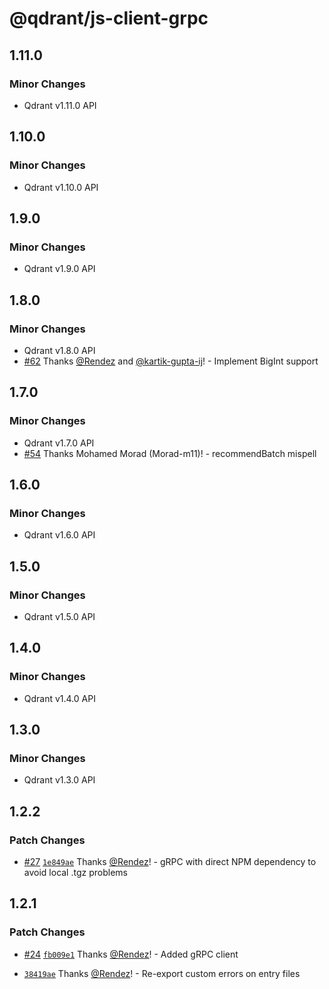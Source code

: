 # @qdrant/js-client-grpc

## 1.11.0

### Minor Changes

-   Qdrant v1.11.0 API

## 1.10.0

### Minor Changes

-   Qdrant v1.10.0 API

## 1.9.0

### Minor Changes

-   Qdrant v1.9.0 API

## 1.8.0

### Minor Changes

-   Qdrant v1.8.0 API
-   [#62](https://github.com/qdrant/qdrant-js/pull/62) Thanks [@Rendez](https://github.com/Rendez) and [@kartik-gupta-ij](https://github.com/kartik-gupta-ij)! - Implement BigInt support

## 1.7.0

### Minor Changes

-   Qdrant v1.7.0 API
-   [#54](https://github.com/qdrant/qdrant-js/pull/54) Thanks Mohamed Morad (Morad-m11)! - recommendBatch mispell

## 1.6.0

### Minor Changes

-   Qdrant v1.6.0 API

## 1.5.0

### Minor Changes

-   Qdrant v1.5.0 API

## 1.4.0

### Minor Changes

-   Qdrant v1.4.0 API

## 1.3.0

### Minor Changes

-   Qdrant v1.3.0 API

## 1.2.2

### Patch Changes

-   [#27](https://github.com/qdrant/qdrant-js/pull/27) [`1e849ae`](https://github.com/qdrant/qdrant-js/commit/1e849aea8596c2f972ee602f604fe77adf136dbf) Thanks [@Rendez](https://github.com/Rendez)! - gRPC with direct NPM dependency to avoid local .tgz problems

## 1.2.1

### Patch Changes

-   [#24](https://github.com/qdrant/qdrant-js/pull/24) [`fb009e1`](https://github.com/qdrant/qdrant-js/commit/fb009e1efec42b6383a6f0e764312a39808ee932) Thanks [@Rendez](https://github.com/Rendez)! - Added gRPC client

-   [`38419ae`](https://github.com/qdrant/qdrant-js/commit/38419ae6b030f0535c74050cc73bd4a02f755028) Thanks [@Rendez](https://github.com/Rendez)! - Re-export custom errors on entry files
